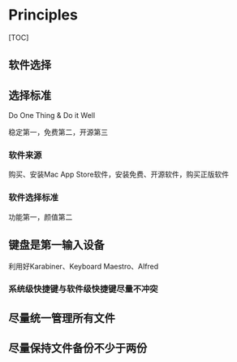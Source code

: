 # Principles

[TOC]

## 软件选择

## 选择标准

Do One Thing & Do it Well

稳定第一，免费第二，开源第三

### 软件来源

购买、安装Mac App Store软件，安装免费、开源软件，购买正版软件

### 软件选择标准

功能第一，颜值第二

## 键盘是第一输入设备

利用好Karabiner、Keyboard Maestro、Alfred

### 系统级快捷键与软件级快捷键尽量不冲突

## 尽量统一管理所有文件

## 尽量保持文件备份不少于两份

